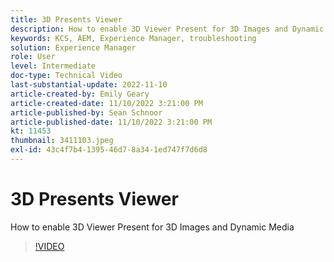 ```yaml
---
title: 3D Presents Viewer
description: How to enable 3D Viewer Present for 3D Images and Dynamic Media
keywords: KCS, AEM, Experience Manager, troubleshooting
solution: Experience Manager
role: User
level: Intermediate
doc-type: Technical Video
last-substantial-update: 2022-11-10
article-created-by: Emily Geary
article-created-date: 11/10/2022 3:21:00 PM
article-published-by: Sean Schnoor
article-published-date: 11/10/2022 3:21:00 PM
kt: 11453
thumbnail: 3411103.jpeg
exl-id: 43c4f7b4-1395-46d7-8a34-1ed747f7d6d8
---
```

# 3D Presents Viewer

How to enable 3D Viewer Present for 3D Images and Dynamic Media


>[!VIDEO](https://video.tv.adobe.com/v/3411103/?quality=12&learn=on)
